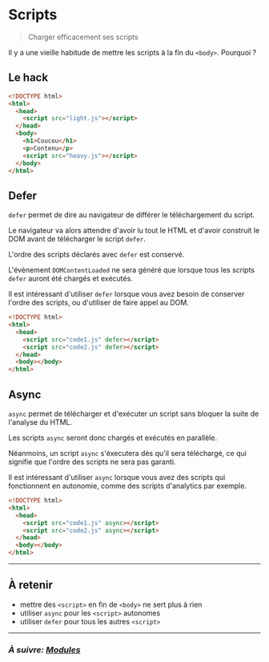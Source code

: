 # Scripts

> Charger efficacement ses scripts

Il y a une vieille habitude de mettre les scripts à la fin du `<body>`. Pourquoi ?

## Le hack

```html
<!DOCTYPE html>
<html>
  <head>
    <script src="light.js"></script>
  </head>
  <body>
    <h1>Coucou</h1>
    <p>Contenu</p>
    <script src="heavy.js"></script>
  </body>
</html>
```

## Defer

`defer` permet de dire au navigateur de différer le téléchargement du script.

Le navigateur va alors attendre d'avoir lu tout le HTML et d'avoir construit le DOM avant de télécharger le script `defer`.

L'ordre des scripts déclarés avec `defer` est conservé.

L'évènement `DOMContentLoaded` ne sera généré que lorsque tous les scripts `defer` auront été chargés et exécutés.

Il est intéressant d'utiliser `defer` lorsque vous avez besoin de conserver l'ordre des scripts, ou d'utiliser de faire appel au DOM.

```html
<!DOCTYPE html>
<html>
  <head>
    <script src="code1.js" defer></script>
    <script src="code2.js" defer></script>
  </head>
  <body></body>
</html>
```

## Async

`async` permet de télécharger et d'exécuter un script sans bloquer la suite de l'analyse du HTML.

Les scripts `async` seront donc chargés et exécutés en parallèle.

Néanmoins, un script `async` s'éxecutera dès qu'il sera téléchargé, ce qui signifie que l'ordre des scripts ne sera pas garanti.

Il est intéressant d'utiliser `async` lorsque vous avez des scripts qui fonctionnent en autonomie, comme des scripts d'analytics par exemple.

```html
<!DOCTYPE html>
<html>
  <head>
    <script src="code1.js" async></script>
    <script src="code2.js" async></script>
  </head>
  <body></body>
</html>
```

---

## À retenir

- mettre des `<script>` en fin de `<body>` ne sert plus à rien
- utiliser `async` pour les `<script>` autonomes
- utiliser `defer` pour tous les autres `<script>`

---

### _À suivre: [Modules](./5-3_modules.md)_
